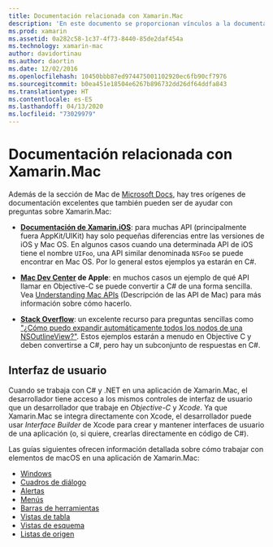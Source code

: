 ```yaml
---
title: Documentación relacionada con Xamarin.Mac
description: 'En este documento se proporcionan vínculos a la documentación relevante para los desarrolladores de Xamarin.Mac: documentación de Xamarin.iOS, Mac Dev Center de Apple y diversas guías en las que se describe cómo compilar interfaces de usuario con Xamarin.Mac.'
ms.prod: xamarin
ms.assetid: 0a282c58-1c37-4f73-8440-85de2daf454a
ms.technology: xamarin-mac
author: davidortinau
ms.author: daortin
ms.date: 12/02/2016
ms.openlocfilehash: 10450bbb87ed974475001102920ec6fb90cf7976
ms.sourcegitcommit: b0ea451e18504e6267b896732dd26df64ddfa843
ms.translationtype: HT
ms.contentlocale: es-ES
ms.lasthandoff: 04/13/2020
ms.locfileid: "73029979"
---
```

# <a name="xamarinmac-related-documentation"></a>Documentación relacionada con Xamarin.Mac

Además de la sección de Mac de [Microsoft Docs](~/mac/get-started/index.md), hay tres orígenes de documentación excelentes que también pueden ser de ayudar con preguntas sobre Xamarin.Mac:

- [**Documentación de Xamarin.iOS**](~/ios/get-started/index.md): para muchas API (principalmente fuera AppKit/UIKit) hay solo pequeñas diferencias entre las versiones de iOS y Mac OS. En algunos casos cuando una determinada API de iOS tiene el nombre `UIFoo`, una API similar denominada `NSFoo` se puede encontrar en Mac OS. Por lo general estos ejemplos ya estarán en C#.

- **[Mac Dev Center](https://developer.apple.com/devcenter/mac/) de Apple**: en muchos casos un ejemplo de qué API llamar en Objective-C se puede convertir a C# de una forma sencilla. Vea [Understanding Mac APIs](~/mac/app-fundamentals/mac-apis.md) (Descripción de las API de Mac) para más información sobre cómo hacerlo.

- [**Stack Overflow**](https://stackoverflow.com/): un excelente recurso para preguntas sencillas como ["¿Cómo puedo expandir automáticamente todos los nodos de una NSOutlineView?"](https://stackoverflow.com/questions/519751/nsoutlineview-auto-expand-all-nodes). Estos ejemplos estarán a menudo en Objective C y deben convertirse a C#, pero hay un subconjunto de respuestas en C#.

## <a name="user-interface"></a>Interfaz de usuario

Cuando se trabaja con C# y .NET en una aplicación de Xamarin.Mac, el desarrollador tiene acceso a los mismos controles de interfaz de usuario que un desarrollador que trabaje en *Objective-C* y *Xcode*. Ya que Xamarin.Mac se integra directamente con Xcode, el desarrollador puede usar _Interface Builder_ de Xcode para crear y mantener interfaces de usuario de una aplicación (o, si quiere, crearlas directamente en código de C#).

Las guías siguientes ofrecen información detallada sobre cómo trabajar con elementos de macOS en una aplicación de Xamarin.Mac:

- [Windows](~/mac/user-interface/window.md)
- [Cuadros de diálogo](~/mac/user-interface/dialog.md)
- [Alertas](~/mac/user-interface/alert.md)
- [Menús](~/mac/user-interface/menu.md)
- [Barras de herramientas](~/mac/user-interface/toolbar.md)
- [Vistas de tabla](~/mac/user-interface/table-view.md)
- [Vistas de esquema](~/mac/user-interface/outline-view.md)
- [Listas de origen](~/mac/user-interface/source-list.md)
